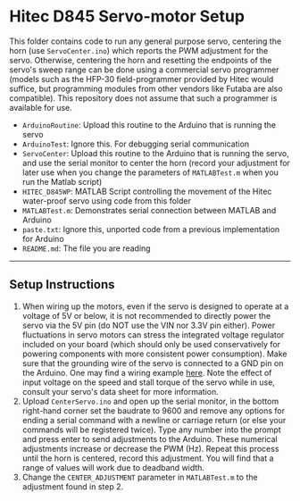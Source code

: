 # Hitec D845 Servo-motor Setup

This folder contains code to run any general purpose servo, centering the horn (use `ServoCenter.ino`) which reports the PWM adjustment for the servo. Otherwise, centering the horn and resetting the endpoints of the servo's sweep range can be done using a commercial servo programmer (models such as the HFP-30 field-programmer provided by Hitec would suffice, but programming modules from other vendors like Futaba are also compatible). This repository does not assume that such a programmer is available for use.

* `ArduinoRoutine`: Upload this routine to the Arduino that is running the servo
* `ArduinoTest`: Ignore this. For debugging serial communication
* `ServoCenter`: Upload this routine to the Arduino that is running the servo, and use the serial monitor to center the horn (record your adjustment for later use when you change the parameters of `MATLABTest.m` when you run the Matlab script)
* `HITEC_D845WP`: MATLAB Script controlling the movement of the Hitec water-proof servo using code from this folder
* `MATLABTest.m`: Demonstrates serial connection between MATLAB and Arduino
* `paste.txt`: Ignore this, unported code from a previous implementation for Arduino
* `README.md`: The file you are reading
---
## Setup Instructions
1. When wiring up the motors, even if the servo is designed to operate at a voltage of 5V or below, it is not recommended to directly power the servo via the 5V pin (do NOT use the VIN nor 3.3V pin either). Power fluctuations in servo motors can stress the integrated voltage regulator included on your board (which should only be used conservatively for powering components with more consistent power consumption). Make sure that the grounding wire of the servo is connected to a GND pin on the Arduino. One may find a wiring example [here](https://www.mathworks.com/help/supportpkg/arduinoio/ug/control-servo-motors.html). Note the effect of input voltage on the speed and stall torque of the servo while in use, consult your servo's data sheet for more information.
2. Upload `CenterServo.ino` and open up the serial monitor, in the bottom right-hand corner set the baudrate to 9600 and remove any options for ending a serial command with a newline or carriage return (or else your commands will be registered twice). Type any number into the prompt and press enter to send adjustments to the Arduino. These numerical adjustments  increase or decrease the PWM (Hz). Repeat this process until the horn is centered, record this adjustment. You will find that a range of values will work due to deadband width.
3. Change the `CENTER_ADJUSTMENT` parameter in `MATLABTest.m` to the adjustment found in step 2.
